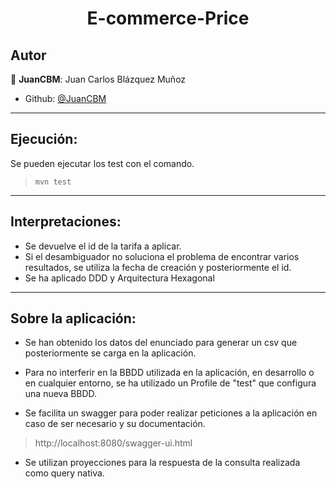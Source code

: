 <h1 align="center">E-commerce-Price </h1>

## Autor

👤 **JuanCBM**: Juan Carlos Blázquez Muñoz

* Github: [@JuanCBM](https://github.com/JuanCBM)

----------------------

## Ejecución:

Se pueden ejecutar los test con el comando.
> `mvn test`

----------------------

## Interpretaciones:

- Se devuelve el id de la tarifa a aplicar.
- Si el desambiguador no soluciona el problema de encontrar varios resultados, se utiliza la fecha
  de creación y posteriormente el id.
- Se ha aplicado DDD y Arquitectura Hexagonal

----------------------

## Sobre la aplicación:

- Se han obtenido los datos del enunciado para generar un csv que posteriormente se carga en la
  aplicación.

- Para no interferir en la BBDD utilizada en la aplicación, en desarrollo o en cualquier entorno, se
  ha utilizado un Profile de "test" que configura una nueva BBDD.

- Se facilita un swagger para poder realizar peticiones a la aplicación en caso de ser necesario y
  su documentación.

> http://localhost:8080/swagger-ui.html

- Se utilizan proyecciones para la respuesta de la consulta realizada como query nativa.